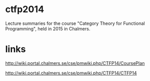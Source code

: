 # ctfp2014

Lecture summaries for the course "Category Theory for Functional Programming", held in 2015 in Chalmers.

# links

http://wiki.portal.chalmers.se/cse/pmwiki.php/CTFP14/CoursePlan

http://wiki.portal.chalmers.se/cse/pmwiki.php/CTFP14/CTFP14
